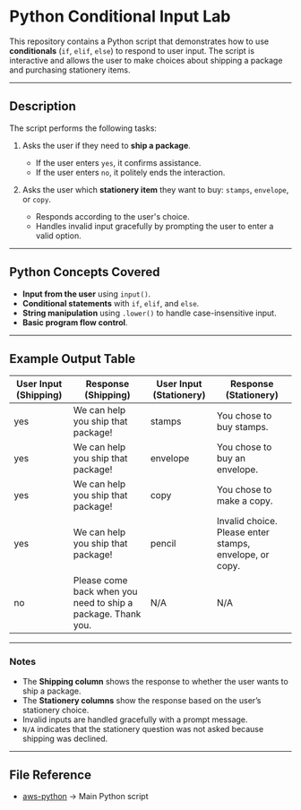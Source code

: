 # **Python Conditional Input Lab**

This repository contains a Python script that demonstrates how to use **conditionals** (`if`, `elif`, `else`) to respond to user input. The script is interactive and allows the user to make choices about shipping a package and purchasing stationery items.

---

## **Description**

The script performs the following tasks:

1. Asks the user if they need to **ship a package**.
   - If the user enters `yes`, it confirms assistance.
   - If the user enters `no`, it politely ends the interaction.

2. Asks the user which **stationery item** they want to buy: `stamps`, `envelope`, or `copy`.
   - Responds according to the user's choice.
   - Handles invalid input gracefully by prompting the user to enter a valid option.

---

## **Python Concepts Covered**

- **Input from the user** using `input()`.
- **Conditional statements** with `if`, `elif`, and `else`.
- **String manipulation** using `.lower()` to handle case-insensitive input.
- **Basic program flow control**.

---

## **Example Output Table**

| User Input (Shipping) | Response (Shipping)                        | User Input (Stationery) | Response (Stationery)                           |
|----------------------|-------------------------------------------|------------------------|-----------------------------------------------|
| yes                  | We can help you ship that package!        | stamps                 | You chose to buy stamps.                       |
| yes                  | We can help you ship that package!        | envelope               | You chose to buy an envelope.                  |
| yes                  | We can help you ship that package!        | copy                   | You chose to make a copy.                      |
| yes                  | We can help you ship that package!        | pencil                 | Invalid choice. Please enter stamps, envelope, or copy. |
| no                   | Please come back when you need to ship a package. Thank you. | N/A                    | N/A                                           |

---

### **Notes**

- The **Shipping column** shows the response to whether the user wants to ship a package.  
- The **Stationery columns** show the response based on the user’s stationery choice.  
- Invalid inputs are handled gracefully with a prompt message.  
- `N/A` indicates that the stationery question was not asked because shipping was declined.  

---

## **File Reference**

- [aws-python](Conditionals.py) → Main Python script

